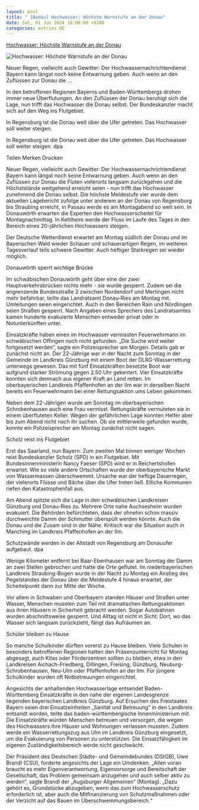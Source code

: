 ```yaml
---
layout: post
title: " [Donau] Hochwasser: Höchste Warnstufe an der Donau"
date: Sat, 01 Jun 2024 18:00:00 +0200
categories: entries DE
---
```

[Hochwasser: Höchste Warnstufe an der Donau](https://www.faz.net/aktuell/gesellschaft/ungluecke/hochwasser-hoechste-warnstufe-an-der-donau-19760659.html)

![Hochwasser: Höchste Warnstufe an der Donau](https://media1.faz.net/ppmedia/aktuell/gesellschaft/3752301778/1.9760819/facebook_teaser/in-regensburg-ist-die-donau.jpg)

Neuer Regen, vielleicht auch Gewitter: Der Hochwassernachrichtendienst Bayern kann längst noch keine Entwarnung geben. Auch wenn an den Zuflüssen zur Donau die ...

In den betroffenen Regionen Bayerns und Baden-Württembergs drohen immer neue Überflutungen. An den Zuflüssen der Donau beruhigt sich die Lage, nun trifft das Hochwasser die Donau selbst. Der Bundeskanzler macht sich auf den Weg ins Flutgebiet.

In Regensburg ist die Donau weit über die Ufer getreten. Das Hochwasser soll weiter steigen.

In Regensburg ist die Donau weit über die Ufer getreten. Das Hochwasser soll weiter steigen. dpa

Teilen Merken Drucken

Neuer Regen, vielleicht auch Gewitter: Der Hochwassernachrichtendienst Bayern kann längst noch keine Entwarnung geben. Auch wenn an den Zuflüssen zur Donau die Fluten vielerorts langsam zurückgehen und die Höchststände weitgehend erreicht seien - nun trifft das Hochwasser zunehmend die Donau selbst. Die höchste Meldestufe vier wurde dem aktuellen Lagebericht zufolge unter anderem an der Donau von Regensburg bis Straubing erreicht, in Passau werde es am Montagabend so weit sein. In Donauwörth erwarten die Experten den Hochwasserscheitel für Montagnachmittag. In Kehlheim werde der Fluss im Laufe des Tages in den Bereich eines 20-jährlichen Hochwassers steigen.

Der Deutsche Wetterdienst erwartet am Montag südlich der Donau und im Bayerischen Wald wieder Schauer und schauerartigen Regen, im weiteren Tagesverlauf teils schwere Gewitter. Auch heftiger Starkregen sei wieder möglich.

Donauwörth sperrt wichtige Brücke

Im schwäbischen Donauwörth geht über eine der zwei Hauptverkehrsbrücken nichts mehr - sie wurde gesperrt. Zudem sei die angrenzende Bundesstraße 2 zwischen Nordendorf und Mertingen nicht mehr befahrbar, teilte das Landratsamt Donau-Ries am Montag mit. Umleitungen seien eingerichtet. Auch in den Bereichen Rain und Nördlingen seien Straßen gesperrt. Nach Angaben eines Sprechers des Landratsamtes kamen hunderte evakuierte Menschen entweder privat oder in Notunterkünften unter.

Einsatzkräfte haben einen im Hochwasser vermissten Feuerwehrmann im schwäbischen Offingen noch nicht gefunden. „Die Suche wird weiter fortgesetzt werden“, sagte ein Polizeisprecher am Morgen. Details gab er zunächst nicht an. Der 22-Jährige war in der Nacht zum Sonntag in der Gemeinde im Landkreis Günzburg mit einem Boot der DLRG-Wasserrettung unterwegs gewesen. Das mit fünf Einsatzkräften besetzte Boot war aufgrund starker Strömung gegen 2.50 Uhr gekentert. Vier Einsatzkräfte konnten sich demnach aus eigener Kraft an Land retten. Im oberbayerischen Landkreis Pfaffenhofen an der Ilm war in derselben Nacht bereits ein Feuerwehrmann bei einer Rettungsaktion ums Leben gekommen.

Neben dem 22-Jährigen wurde am Sonntag im oberbayerischen Schrobenhausen auch eine Frau vermisst. Rettungskräfte vermuteten sie in einem überfluteten Keller. Wegen der gefährlichen Lage konnten Helfer aber bis zum Abend nicht nach ihr suchen. Ob sie mittlerweile gefunden wurde, konnte ein Polizeisprecher am Montag zunächst nicht sagen.

Scholz reist ins Flutgebiet

Erst das Saarland, nun Bayern: Zum zweiten Mal binnen weniger Wochen reist Bundeskanzler Scholz (SPD) in ein Flutgebiet. Mit Bundesinnenministerin Nancy Faeser (SPD) wird er in Reichertshofen erwartet. Wie so viele andere Ortschaften wurde der oberbayerische Markt von Wassermassen überschwemmt. Ursache war der heftige Dauerregen, der vielerorts Flüsse und Bäche über die Ufer treten ließ. Etliche Kommunen riefen den Katastrophenfall aus.

Am Abend spitzte sich die Lage in den schwäbischen Landkreisen Günzburg und Donau-Ries zu. Mehrere Orte nahe Auchsesheim wurden evakuiert. Die Behörden befürchteten, dass der ohnehin schon massiv durchweichte Damm der Schmutter überspült werden könnte. Auch die Donau und die Zusam sind in der Nähe. Kritisch war die Situation auch in Manching im Landkreis Pfaffenhofen an der Ilm.

Schutzwände werden in der Altstadt von Regensburg am Donauufer aufgebaut. dpa

Wenige Kilometer entfernt bei Baar-Ebenhausen war am Sonntag der Damm an zwei Stellen gebrochen und hatte die Orte geflutet. Im niederbayerischen Landkreis Straubing-Bogen wurde in der Nacht zu Montag ein Anstieg des Pegelstandes der Donau über die Meldestufe 4 hinaus erwartet, der Scheitelpunkt dann zur Mitte der Woche.

Vor allem in Schwaben und Oberbayern standen Häuser und Straßen unter Wasser, Menschen mussten zum Teil mit dramatischen Rettungsaktionen aus ihren Häusern in Sicherheit gebracht werden. Sogar Autobahnen wurden abschnittsweise gesperrt. Und Alltag ist nicht in Sicht: Dort, wo das Wasser sich langsam zurückzieht, fängt das Aufräumen an.

Schüler bleiben zu Hause

So manche Schulkinder dürften vorerst zu Hause bleiben. Viele Schulen in besonders betroffenen Regionen hatten den Präsenzunterricht für Montag abgesagt, auch Kitas oder Förderzentren sollten zu bleiben, etwa in den Landkreisen Aichach-Friedberg, Dillingen, Freising, Günzburg, Neuburg-Schrobenhausen, Neu-Ulm oder Pfaffenhofen an der Ilm. Für jüngere Schulkinder wurden oft Notbetreuungen eingerichtet.

Angesichts der anhaltenden Hochwasserlage entsendet Baden-Württemberg Einsatzkräfte in den nahe der eigenen Landesgrenze liegenden bayerischen Landkreis Günzburg. Auf Ersuchen des Freistaates Bayern seien drei Einsatzeinheiten „Sanität und Betreuung“ in den Landkreis entsandt worden, teilte das baden-württembergische Innenministerium mit. Die Einsatzkräfte würden Menschen betreuen und versorgen, die wegen des Hochwassers ihre Häuser und Wohnungen verlassen mussten. Zudem werde ein Wasserrettungszug aus Ulm im Landkreis Günzburg eingesetzt, um die Evakuierung von Personen zu unterstützen. Die Einsatzfähigkeit im eigenen Zuständigkeitsbereich werde nicht geschwächt.

Der Präsident des Deutschen Städte- und Gemeindebundes (DStGB), Uwe Brandl (CSU), forderte angesichts der Lage ein Umdenken. „Allen voran braucht es mehr Eigenverantwortung, Eigenvorsorge und Bereitschaft der Gesellschaft, das Problem gemeinsam anzugehen und auch selber aktiv zu werden“, sagte Brandl der „Augsburger Allgemeinen“ (Montag). „Dazu gehört es, Grundstücke abzugeben, wenn das zum Hochwasserschutz erforderlich ist, aber auch die Mitfinanzierung von Schutzmaßnahmen oder der Verzicht auf das Bauen im Überschwemmungsbereich.“

